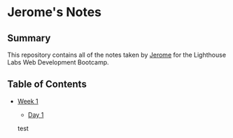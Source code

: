 # Jerome's Notes
## Summary

This repository contains all of the notes taken by [Jerome](https://github.com/jeromealmir) for the Lighthouse Labs Web Development Bootcamp.

## Table of Contents
* [Week 1](/Week_1)
  * [Day 1](/Week_1/Day_1)

  test